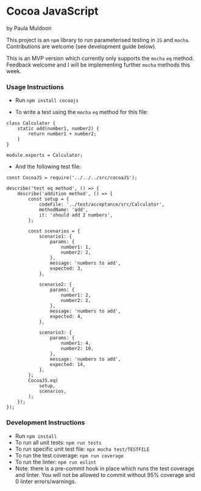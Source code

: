 # Cocoa JavaScript
by Paula Muldoon

This project is an `npm` library to run parameterised testing in `JS` and `mocha`. Contributions are welcome (see development guide below).

This is an MVP version which currently only supports the `mocha` `eq` method. Feedback welcome and I will be implementing further `mocha` methods this week.

### Usage Instructions
- Run `npm install cocoajs`

- To write a test using the `mocha` `eq` method for this file:
```
class Calculator {
    static add(number1, number2) {
        return number1 + number2;
    }
}

module.exports = Calculator;
```

- And the following test file:
```apple js
const CocoaJS = require('../../../src/cocoaJS');

describe('test eq method', () => {
    describe('addition method', () => {
        const setup = {
            codeFile: '../test/acceptance/src/Calculator',
            methodName: 'add',
            it: 'should add 2 numbers',
        };

        const scenarios = {
            scenario1: {
                params: {
                    number1: 1,
                    number2: 2,
                },
                message: 'numbers to add',
                expected: 3,
            },

            scenario2: {
                params: {
                    number1: 2,
                    number2: 2,
                },
                message: 'numbers to add',
                expected: 4,
            },

            scenario3: {
                params: {
                    number1: 4,
                    number2: 10,
                },
                message: 'numbers to add',
                expected: 14,
            },
        };
        CocoaJS.eq(
            setup,
            scenarios,
        );
    });
});

```

### Development Instructions
- Run `npm install`
- To run all unit tests: `npm run tests`
- To run specific unit test file: `npx mocha test/TESTFILE`
- To run the test coverage: `npm run coverage`
- To run the linter: `npm run eslint`
- Note: there is a pre-commit hook in place which runs the test coverage and linter. You will not be allowed to commit without 95% coverage and 0 linter errors/warnings.

